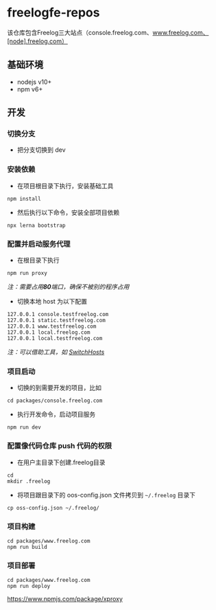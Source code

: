 # freelogfe-repos
该仓库包含Freelog三大站点（console.freelog.com、www.freelog.com、[node].freelog.com）

## 基础环境

- nodejs v10+
- npm v6+

## 开发

### 切换分支
- 把分支切换到 dev

### 安装依赖

- 在项目根目录下执行，安装基础工具

```
npm install
```

- 然后执行以下命令，安装全部项目依赖
```
npx lerna bootstrap
```

### 配置并启动服务代理

- 在根目录下执行

```
npm run proxy
```
*注：需要占用**80**端口，确保不被别的程序占用*

- 切换本地 host 为以下配置

```
127.0.0.1 console.testfreelog.com 
127.0.0.1 static.testfreelog.com 
127.0.0.1 www.testfreelog.com
127.0.0.1 local.freelog.com 
127.0.0.1 local.testfreelog.com
```
*注：可以借助工具，如 [SwitchHosts](https://oldj.github.io/SwitchHosts/)*

### 项目启动

- 切换的到需要开发的项目，比如

```
cd packages/console.freelog.com
```

- 执行开发命令，启动项目服务
```
npm run dev
```

### 配置像代码仓库 push 代码的权限

- 在用户主目录下创建.freelog目录
```
cd
mkdir .freelog
```

- 将项目跟目录下的 oos-config.json 文件拷贝到 ```~/.freelog``` 目录下
```
cp oss-config.json ~/.freelog/
```

### 项目构建
```
cd packages/www.freelog.com
npm run build
```

### 项目部署
```
cd packages/www.freelog.com
npm run deploy
```
https://www.npmjs.com/package/xproxy
